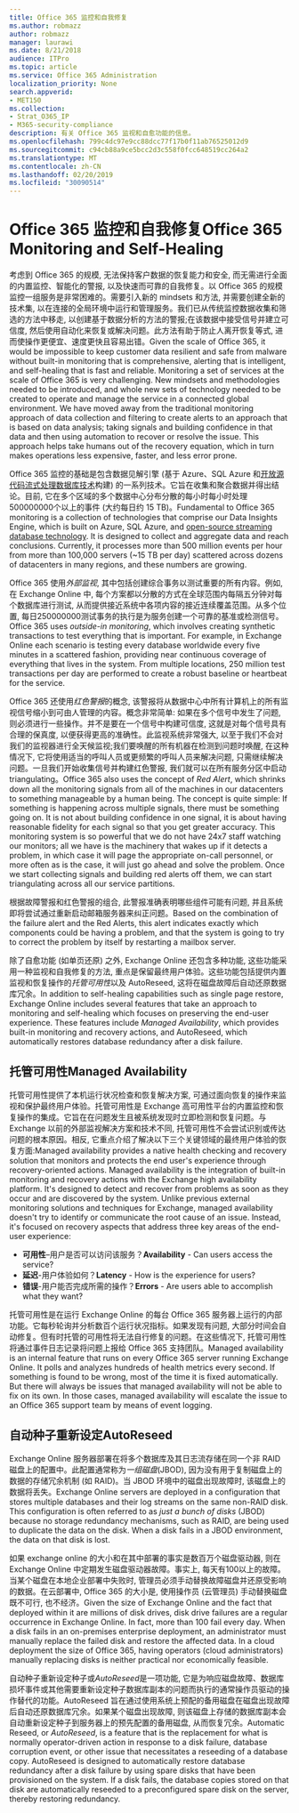 ```yaml
---
title: Office 365 监控和自我修复
ms.author: robmazz
author: robmazz
manager: laurawi
ms.date: 8/21/2018
audience: ITPro
ms.topic: article
ms.service: Office 365 Administration
localization_priority: None
search.appverid:
- MET150
ms.collection:
- Strat_O365_IP
- M365-security-compliance
description: 有关 Office 365 监视和自愈功能的信息。
ms.openlocfilehash: 799c4dc97e9cc88dcc77f17b0f11ab76525012d9
ms.sourcegitcommit: c94cb88a9ce5bcc2d3c558f0fcc648519cc264a2
ms.translationtype: MT
ms.contentlocale: zh-CN
ms.lasthandoff: 02/20/2019
ms.locfileid: "30090514"
---
```

# <a name="office-365-monitoring-and-self-healing"></a><span data-ttu-id="5ae13-103">Office 365 监控和自我修复</span><span class="sxs-lookup"><span data-stu-id="5ae13-103">Office 365 Monitoring and Self-Healing</span></span>
<span data-ttu-id="5ae13-p101">考虑到 Office 365 的规模, 无法保持客户数据的恢复能力和安全, 而无需进行全面的内置监控、智能化的警报, 以及快速而可靠的自我修复。以 Office 365 的规模监控一组服务是非常困难的。需要引入新的 mindsets 和方法, 并需要创建全新的技术集, 以在连接的全局环境中运行和管理服务。我们已从传统监控数据收集和筛选的方法中移走, 以创建基于数据分析的方法的警报;在该数据中接受信号并建立可信度, 然后使用自动化来恢复或解决问题。此方法有助于防止人离开恢复等式, 进而使操作更便宜、速度更快且容易出错。</span><span class="sxs-lookup"><span data-stu-id="5ae13-p101">Given the scale of Office 365, it would be impossible to keep customer data resilient and safe from malware without built-in monitoring that is comprehensive, alerting that is intelligent, and self-healing that is fast and reliable. Monitoring a set of services at the scale of Office 365 is very challenging. New mindsets and methodologies needed to be introduced, and whole new sets of technology needed to be created to operate and manage the service in a connected global environment. We have moved away from the traditional monitoring approach of data collection and filtering to create alerts to an approach that is based on data analysis; taking signals and building confidence in that data and then using automation to recover or resolve the issue. This approach helps take humans out of the recovery equation, which in turn makes operations less expensive, faster, and less error prone.</span></span> 

<span data-ttu-id="5ae13-p102">Office 365 监控的基础是包含数据见解引擎 (基于 Azure、SQL Azure 和[开放源代码流式处理数据库技术](http://cassandra.apache.org/)构建) 的一系列技术。它旨在收集和聚合数据并得出结论。目前, 它在多个区域的多个数据中心分布分散的每小时每小时处理500000000个以上的事件 (大约每日约 15 TB)。</span><span class="sxs-lookup"><span data-stu-id="5ae13-p102">Fundamental to Office 365 monitoring is a collection of technologies that comprise our Data Insights Engine, which is built on Azure, SQL Azure, and [open-source streaming database technology](http://cassandra.apache.org/). It is designed to collect and aggregate data and reach conclusions. Currently, it processes more than 500 million events per hour from more than 100,000 servers (~15 TB per day) scattered across dozens of datacenters in many regions, and these numbers are growing.</span></span> 

<span data-ttu-id="5ae13-p103">Office 365 使用*外部监视*, 其中包括创建综合事务以测试重要的所有内容。例如, 在 Exchange Online 中, 每个方案都以分散的方式在全球范围内每隔五分钟对每个数据库进行测试, 从而提供接近系统中各项内容的接近连续覆盖范围。从多个位置, 每日250000000测试事务的执行是为服务创建一个可靠的基准或检测信号。</span><span class="sxs-lookup"><span data-stu-id="5ae13-p103">Office 365 uses *outside-in monitoring*, which involves creating synthetic transactions to test everything that is important. For example, in Exchange Online each scenario is testing every database worldwide every five minutes in a scattered fashion, providing near continuous coverage of everything that lives in the system. From multiple locations, 250 million test transactions per day are performed to create a robust baseline or heartbeat for the service.</span></span> 

<span data-ttu-id="5ae13-p104">Office 365 还使用*红色警报*的概念, 该警报将从数据中心中所有计算机上的所有监视信号缩小到可由人管理的内容。概念非常简单: 如果在多个信号中发生了问题, 则必须进行一些操作。并不是要在一个信号中构建可信度, 这就是对每个信号具有合理的保真度, 以便获得更高的准确性。此监视系统非常强大, 以至于我们不会对我们的监视器进行全天候监视;我们要唤醒的所有机器在检测到问题时唤醒, 在这种情况下, 它将使用适当的呼叫人员或更频繁的呼叫人员来解决问题, 只需继续解决问题。一旦我们开始收集信号并构建红色警报, 我们就可以在所有服务分区中启动 triangulating。</span><span class="sxs-lookup"><span data-stu-id="5ae13-p104">Office 365 also uses the concept of *Red Alert*, which shrinks down all the monitoring signals from all of the machines in our datacenters to something manageable by a human being. The concept is quite simple: If something is happening across multiple signals, there must be something going on. It is not about building confidence in one signal, it is about having reasonable fidelity for each signal so that you get greater accuracy. This monitoring system is so powerful that we do not have 24x7 staff watching our monitors; all we have is the machinery that wakes up if it detects a problem, in which case it will page the appropriate on-call personnel, or more often as is the case, it will just go ahead and solve the problem. Once we start collecting signals and building red alerts off them, we can start triangulating across all our service partitions.</span></span> 

<span data-ttu-id="5ae13-120">根据故障警报和红色警报的组合, 此警报准确表明哪些组件可能有问题, 并且系统即将尝试通过重新启动邮箱服务器来纠正问题。</span><span class="sxs-lookup"><span data-stu-id="5ae13-120">Based on the combination of the failure alert and the Red Alerts, this alert indicates exactly which components could be having a problem, and that the system is going to try to correct the problem by itself by restarting a mailbox server.</span></span> 

<span data-ttu-id="5ae13-p105">除了自愈功能 (如单页还原) 之外, Exchange Online 还包含多种功能, 这些功能采用一种监视和自我修复的方法, 重点是保留最终用户体验。这些功能包括提供内置监视和恢复操作的*托管可用性*以及 AutoReseed, 这将在磁盘故障后自动还原数据库冗余。</span><span class="sxs-lookup"><span data-stu-id="5ae13-p105">In addition to self-healing capabilities such as single page restore, Exchange Online includes several features that take an approach to monitoring and self-healing which focuses on preserving the end-user experience. These features include *Managed Availability*, which provides built-in monitoring and recovery actions, and AutoReseed, which automatically restores database redundancy after a disk failure.</span></span> 

## <a name="managed-availability"></a><span data-ttu-id="5ae13-123">托管可用性</span><span class="sxs-lookup"><span data-stu-id="5ae13-123">Managed Availability</span></span> 
<span data-ttu-id="5ae13-p106">托管可用性提供了本机运行状况检查和恢复解决方案, 可通过面向恢复的操作来监视和保护最终用户体验。托管可用性是 Exchange 高可用性平台的内置监控和恢复操作的集成。它旨在在问题发生且被系统发现时立即检测和恢复问题。与 Exchange 以前的外部监视解决方案和技术不同, 托管可用性不会尝试识别或传达问题的根本原因。相反, 它重点介绍了解决以下三个关键领域的最终用户体验的恢复方面:</span><span class="sxs-lookup"><span data-stu-id="5ae13-p106">Managed availability provides a native health checking and recovery solution that monitors and protects the end user's experience through recovery-oriented actions. Managed availability is the integration of built-in monitoring and recovery actions with the Exchange high availability platform. It's designed to detect and recover from problems as soon as they occur and are discovered by the system. Unlike previous external monitoring solutions and techniques for Exchange, managed availability doesn't try to identify or communicate the root cause of an issue. Instead, it's focused on recovery aspects that address three key areas of the end-user experience:</span></span> 
- <span data-ttu-id="5ae13-129">**可用性**–用户是否可以访问该服务？</span><span class="sxs-lookup"><span data-stu-id="5ae13-129">**Availability** - Can users access the service?</span></span> 
- <span data-ttu-id="5ae13-130">**延迟**-用户体验如何？</span><span class="sxs-lookup"><span data-stu-id="5ae13-130">**Latency** - How is the experience for users?</span></span> 
- <span data-ttu-id="5ae13-131">**错误**-用户能否完成所需的操作？</span><span class="sxs-lookup"><span data-stu-id="5ae13-131">**Errors** - Are users able to accomplish what they want?</span></span> 

<span data-ttu-id="5ae13-p107">托管可用性是在运行 Exchange Online 的每台 Office 365 服务器上运行的内部功能。它每秒轮询并分析数百个运行状况指标。如果发现有问题, 大部分时间会自动修复。但有时托管的可用性将无法自行修复的问题。在这些情况下, 托管可用性将通过事件日志记录将问题上报给 Office 365 支持团队。</span><span class="sxs-lookup"><span data-stu-id="5ae13-p107">Managed availability is an internal feature that runs on every Office 365 server running Exchange Online. It polls and analyzes hundreds of health metrics every second. If something is found to be wrong, most of the time it is fixed automatically. But there will always be issues that managed availability will not be able to fix on its own. In those cases, managed availability will escalate the issue to an Office 365 support team by means of event logging.</span></span> 

## <a name="autoreseed"></a><span data-ttu-id="5ae13-137">自动种子重新设定</span><span class="sxs-lookup"><span data-stu-id="5ae13-137">AutoReseed</span></span> 
<span data-ttu-id="5ae13-p108">Exchange Online 服务器部署在将多个数据库及其日志流存储在同一个非 RAID 磁盘上的配置中。此配置通常称为*一组磁盘*(JBOD), 因为没有用于复制磁盘上的数据的存储冗余机制 (如 RAID)。当 JBOD 环境中的磁盘出现故障时, 该磁盘上的数据将丢失。</span><span class="sxs-lookup"><span data-stu-id="5ae13-p108">Exchange Online servers are deployed in a configuration that stores multiple databases and their log streams on the same non-RAID disk. This configuration is often referred to as *just a bunch of disks* (JBOD) because no storage redundancy mechanisms, such as RAID, are being used to duplicate the data on the disk. When a disk fails in a JBOD environment, the data on that disk is lost.</span></span> 

<span data-ttu-id="5ae13-p109">如果 exchange online 的大小和在其中部署的事实是数百万个磁盘驱动器, 则在 Exchange Online 中定期发生磁盘驱动器故障。事实上, 每天有100以上的故障。当某个磁盘在本地企业部署中失败时, 管理员必须手动替换故障磁盘并还原受影响的数据。在云部署中, Office 365 的大小是, 使用操作员 (云管理员) 手动替换磁盘既不可行, 也不经济。</span><span class="sxs-lookup"><span data-stu-id="5ae13-p109">Given the size of Exchange Online and the fact that deployed within it are millions of disk drives, disk drive failures are a regular occurrence in Exchange Online. In fact, more than 100 fail every day. When a disk fails in an on-premises enterprise deployment, an administrator must manually replace the failed disk and restore the affected data. In a cloud deployment the size of Office 365, having operators (cloud administrators) manually replacing disks is neither practical nor economically feasible.</span></span> 

<span data-ttu-id="5ae13-p110">自动种子重新设定种子或*AutoReseed*是一项功能, 它是为响应磁盘故障、数据库损坏事件或其他需要重新设定种子数据库副本的问题而执行的通常操作员驱动的操作替代的功能。AutoReseed 旨在通过使用系统上预配的备用磁盘在磁盘出现故障后自动还原数据库冗余。如果某个磁盘出现故障, 则该磁盘上存储的数据库副本会自动重新设定种子到服务器上的预先配置的备用磁盘, 从而恢复冗余。</span><span class="sxs-lookup"><span data-stu-id="5ae13-p110">Automatic Reseed, or *AutoReseed*, is a feature that is the replacement for what is normally operator-driven action in response to a disk failure, database corruption event, or other issue that necessitates a reseeding of a database copy. AutoReseed is designed to automatically restore database redundancy after a disk failure by using spare disks that have been provisioned on the system. If a disk fails, the database copies stored on that disk are automatically reseeded to a preconfigured spare disk on the server, thereby restoring redundancy.</span></span> 